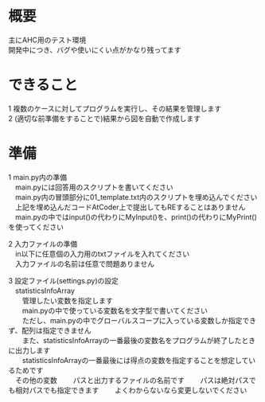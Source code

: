 # 概要
主にAHC用のテスト環境  
開発中につき、バグや使いにくい点がかなり残ってます

# できること
1 複数のケースに対してプログラムを実行し、その結果を管理します  
2 (適切な前準備をすることで)結果から図を自動で作成します  

# 準備
1 main.py内の準備  
　main.pyには回答用のスクリプトを書いてください  
　main.py内の冒頭部分に01_template.txt内のスクリプトを埋め込んでください  
　上記を埋め込んだコードAtCoder上で提出してもREすることはありません  
　main.pyの中ではinput()の代わりにMyInput()を、print()の代わりにMyPrint()を使ってください  

2 入力ファイルの準備  
　in以下に任意個の入力用のtxtファイルを入れてください  
　入力ファイルの名前は任意で問題ありません  

3 設定ファイル(settings.py)の設定  
　statisticsInfoArray  
　　管理したい変数を指定します  
　　main.pyの中で使っている変数名を文字型で書いてください  
　　ただし、main.pyの中でグローバルスコープに入っている変数しか指定できず、配列は指定できません  
　　また、statisticsInfoArrayの一番最後の変数名をプログラムが終了したときに出力します  
　　statisticsInfoArrayの一番最後には得点の変数を指定することを想定しているためです  
　その他の変数
　　パスと出力するファイルの名前です
　　パスは絶対パスでも相対パスでも指定できます
　　よくわからないなら変更しないでください
